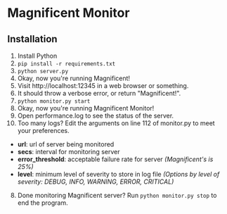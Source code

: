 # Magnificent Monitor

## Installation

 1. Install Python
 2. `pip install -r requirements.txt`
 3. `python server.py`
 4. Okay, now you're running Magnificent!
 5. Visit http://localhost:12345 in a web browser or something.
 6. It should throw a verbose error, or return "Magnificent!".
 7. `python monitor.py start`
 5. Okay, now you're running Magnificent Monitor!
 6. Open performance.log to see the status of the server.
 7. Too many logs? Edit the arguments on line 112 of monitor.py to meet your preferences.
 - **url**: url of server being monitored
 - **secs**: interval for monitoring server
 - **error_threshold**: acceptable failure rate for server *(Magnificent's is 25%)*
 - **level**: minimum level of severity to store in log file *(Options by level of severity: DEBUG, INFO, WARNING, ERROR, CRITICAL)*
 8. Done monitoring Magnificent server? Run `python monitor.py stop` to end the program.